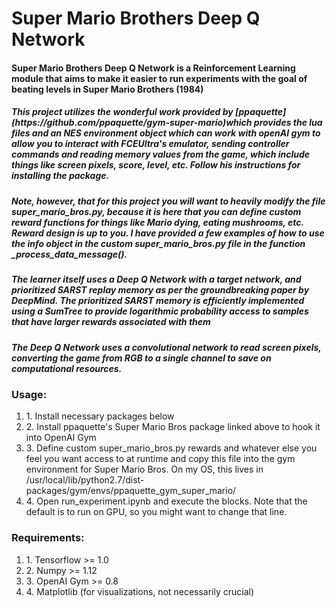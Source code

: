 <h1> Super Mario Brothers Deep Q Network </h1>

<h4>Super Mario Brothers Deep Q Network is a Reinforcement Learning module that aims to make it easier to run experiments with the goal of beating levels in Super Mario Brothers (1984)</h4>

<h5>This project utilizes the wonderful work provided by [ppaquette](https://github.com/ppaquette/gym-super-mario)which provides the lua files and an NES environment object which can work with openAI gym to allow you to interact with FCEUltra's emulator, sending controller commands and reading memory values from the game, which include things like screen pixels, score, level, etc. Follow his instructions for installing the package.</h5>

<h5>Note, however, that for this project you will want to heavily modify the file super_mario_bros.py, because it is here that you can define custom reward functions for things like Mario dying, eating mushrooms, etc. Reward design is up to you. I have provided a few examples of how to use the info object in the custom super_mario_bros.py file in the function _process_data_message().</h5>

<h5>The learner itself uses a Deep Q Network with a target network, and prioritized SARST replay memory as per the groundbreaking paper by DeepMind. The prioritized SARST memory is efficiently implemented using a SumTree to provide logarithmic probability access to samples that have larger rewards associated with them</h5>

<h5>The Deep Q Network uses a convolutional network to read screen pixels, converting the game from RGB to a single channel to save on computational resources.</h5>

<h3>Usage:</h3>
<ol>
<li>1. Install necessary packages below</li>
<li>2. Install ppaquette's Super Mario Bros package linked above to hook it into OpenAI Gym</li>
<li>3. Define custom super_mario_bros.py rewards and whatever else you feel you want access to at runtime and copy this file into the gym environment for Super Mario Bros. On my OS, this lives in /usr/local/lib/python2.7/dist-packages/gym/envs/ppaquette_gym_super_mario/</li>
<li>4. Open run_experiment.ipynb and execute the blocks. Note that the default is to run on GPU, so you might want to change that line.</li>
</ol>

<h3>Requirements:</h3>
<ol>
<li>1. Tensorflow >= 1.0</li>
<li>2. Numpy >= 1.12</li>
<li>3. OpenAI Gym >= 0.8</li>
<li>4. Matplotlib (for visualizations, not necessarily crucial)</li>
</ol>
